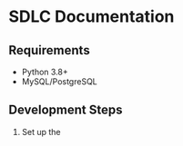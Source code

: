 # SDLC Documentation

## Requirements
- Python 3.8+
- MySQL/PostgreSQL

## Development Steps
1. Set up the
